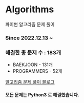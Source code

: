 # Algorithms
파이썬 알고리즘 문제 풀이
### Since 2022.12.13 ~
### 해결한 총 문제 수 : 183개
- BAEKJOON - 131개
- PROGRAMMERS - 52개

[알고리즘 문제 풀이 블로그](https://monzheld.tistory.com/category/%E2%8C%A8%EF%B8%8F%20Algorithms)
#### 모든 문제는 Python3 로 해결했습니다.
